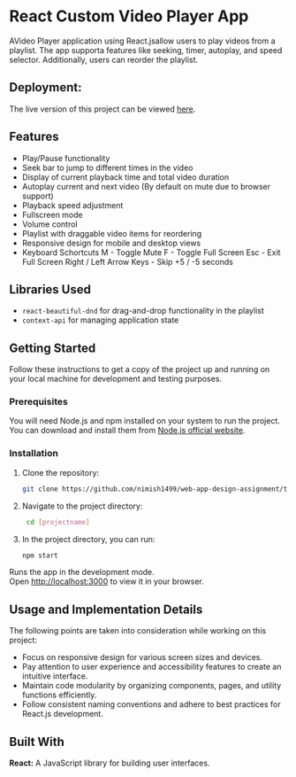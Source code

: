 

# React Custom Video Player App

AVideo Player application using React.jsallow users to play videos from a playlist. The app supporta features like seeking, timer, autoplay, and speed selector. Additionally, users can reorder the playlist.

## Deployment:

The live version of this project can be viewed [here](https://custom-video-player-dnd.netlify.app/).

## Features

- Play/Pause functionality
- Seek bar to jump to different times in the video
- Display of current playback time and total video duration
- Autoplay current and next video (By default on mute due to browser support)
- Playback speed adjustment
- Fullscreen mode
- Volume control
- Playlist with draggable video items for reordering
- Responsive design for mobile and desktop views
- Keyboard Schortcuts 
  M - Toggle Mute
  F - Toggle Full Screen
  Esc - Exit Full Screen
  Right / Left Arrow Keys - Skip +5 / -5 seconds

## Libraries Used

- `react-beautiful-dnd` for drag-and-drop functionality in the playlist
- `context-api` for managing application state





## Getting Started

Follow these instructions to get a copy of the project up and running on your local machine for development and testing purposes.

### Prerequisites

You will need Node.js and npm installed on your system to run the project. You can download and install them from [Node.js official website](https://nodejs.org/).

### Installation

1. Clone the repository:
   ```sh
   git clone https://github.com/nimish1499/web-app-design-assignment/tree/main
2. Navigate to the project directory:
   ```sh
    cd [projectname]
3. In the project directory, you can run:
   ```sh
   npm start
Runs the app in the development mode.\
Open [http://localhost:3000](http://localhost:3000) to view it in your browser.


## Usage and Implementation Details

The following points are taken into consideration while working on this project:

- Focus on responsive design for various screen sizes and devices.
- Pay attention to user experience and accessibility features to create an intuitive interface.
- Maintain code modularity by organizing components, pages, and utility functions efficiently.
- Follow consistent naming conventions and adhere to best practices for React.js development.


## Built With
**React:**  A JavaScript library for building user interfaces.


   
